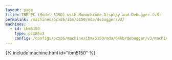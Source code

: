 ```yaml
---
layout: page
title: IBM PC (Model 5150) with Monochrome Display and Debugger (v3)
permalink: /machines/pcx86/ibm/5150/mda/debugger/v3/
machines:
  - id: ibm5150
    type: pcx86v3
    config: /configs/pcx86/machine/ibm/5150/mda/64kb/debugger/v3/machine.json
---
```


{% include machine.html id="ibm5150" %}
